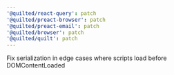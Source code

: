 ```yaml
---
'@quilted/react-query': patch
'@quilted/preact-browser': patch
'@quilted/preact-email': patch
'@quilted/browser': patch
'@quilted/quilt': patch
---
```


Fix serialization in edge cases where scripts load before DOMContentLoaded
